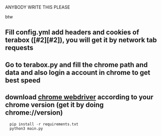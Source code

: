 ANYBODY WRITE THIS PLEASE 


btw

## Fill config.yml add headers and cookies of terabox ([#2][#2]), you will get it by network tab requests 
## Go to terabox.py and fill the chrome path and data and also login a account in chrome to get best speed 
## download [chrome webdriver](https://chromedriver.chromium.org/downloads) according to your chrome version (get it by doing chrome://version)


```python
  pip install -r requirements.txt
  python3 main.py
```


